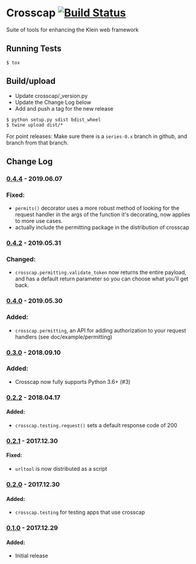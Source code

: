 # Crosscap [![Build Status](https://travis-ci.org/corydodt/Crosscap.svg?branch=master)](https://travis-ci.org/corydodt/Crosscap)
Suite of tools for enhancing the Klein web framework


## Running Tests

```
$ tox
```

##  Build/upload

- Update crosscap/_version.py
- Update the Change Log below
- Add and push a tag for the new release

```
$ python setup.py sdist bdist_wheel
$ twine upload dist/*
```

For point releases: Make sure there is a `series-0.x` branch in github, and branch from that branch.

## Change Log

### [0.4.4] - 2019.06.07

### Fixed:
  - `permits()` decorator uses a more robust method of looking for the request handler in the args of the function it's decorating, now applies
    to more use cases.
  - actually include the permitting package in the distribution of crosscap

### [0.4.2] - 2019.05.31

### Changed:
  - `crosscap.permitting.validate_token` now returns the entire payload, and has a default return parameter so you can choose what you'll get back.

### [0.4.0] - 2019.05.30

### Added:
  - `crosscap.permitting`, an API for adding authorization to your request handlers (see doc/example/permitting)

### [0.3.0] - 2018.09.10

### Added:
  - Crosscap now fully supports Python 3.6+ (#3)

### [0.2.2] - 2018.04.17

#### Added:
  - `crosscap.testing.request()` sets a default response code of 200


### [0.2.1] - 2017.12.30

#### Fixed:
  - `urltool` is now distributed as a script


### [0.2.0] - 2017.12.30

#### Added:
  - `crosscap.testing` for testing apps that use crosscap


### [0.1.0] - 2017.12.29

#### Added:
  - Initial release


[0.4.4]: https://github.com/corydodt/Crosscap/compare/release-0.4.2...release-0.4.4
[0.4.2]: https://github.com/corydodt/Crosscap/compare/release-0.4.0...release-0.4.2
[0.4.0]: https://github.com/corydodt/Crosscap/compare/release-0.3.0...release-0.4.0
[0.3.0]: https://github.com/corydodt/Crosscap/compare/release-0.2.2...release-0.3.0
[0.2.2]: https://github.com/corydodt/Crosscap/compare/release-0.2.1...release-0.2.2
[0.2.1]: https://github.com/corydodt/Crosscap/compare/release-0.2.0...release-0.2.1
[0.2.0]: https://github.com/corydodt/Crosscap/compare/release-0.1.0...release-0.2.0
[0.1.0]: https://github.com/corydodt/Crosscap/tree/release-0.1.0
